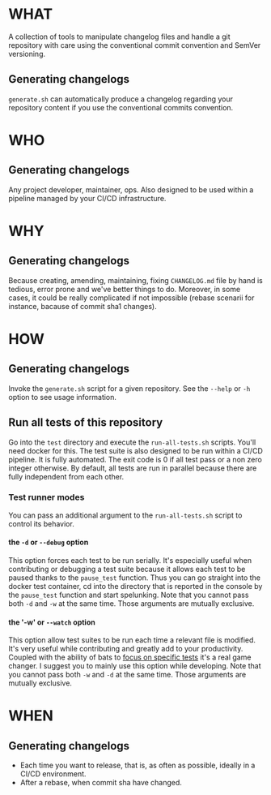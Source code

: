 # WHAT

A collection of tools to manipulate changelog files and handle a git repository
with care using the conventional commit convention and SemVer versioning.

## Generating changelogs

`generate.sh` can automatically produce a changelog regarding your repository
content if you use the conventional commits convention.

# WHO

## Generating changelogs

Any project developer, maintainer, ops.
Also designed to be used within a pipeline managed by your CI/CD
infrastructure.

# WHY

## Generating changelogs

Because creating, amending, maintaining, fixing `CHANGELOG.md` file by hand is
tedious, error prone and we've better things to do.
Moreover, in some cases, it could be really complicated if not impossible
(rebase scenarii for instance, bacause of commit sha1 changes).

# HOW

## Generating changelogs

Invoke the `generate.sh` script for a given repository. See the `--help` or
`-h` option to see usage information.

## Run all tests of this repository

Go into the `test` directory and execute the `run-all-tests.sh` scripts. You'll
need docker for this. The test suite is also designed to be run within a CI/CD
pipeline. It is fully automated. The exit code is 0 if all test pass or a non
zero integer otherwise. By default, all tests are run in parallel because there
are fully independent from each other.

### Test runner modes

You can pass an additional argument to the `run-all-tests.sh` script to control
its behavior.

#### the `-d` or `--debug` option

This option forces each test to be run serially. It's especially useful when
contributing or debugging a test suite because it allows each test to be paused
thanks to the `pause_test` function. Thus you can go straight into the docker
test container, cd into the directory that is reported in the console by the
`pause_test` function and start spelunking.
Note that you cannot pass both `-d` and `-w` at the same time. Those arguments
are mutually exclusive.

#### the '-w' or `--watch` option

This option allow test suites to be run each time a relevant file is modified.
It's very useful while contributing and greatly add to your productivity.
Coupled with the ability of bats to [focus on specific
tests](https://bats-core.readthedocs.io/en/stable/writing-tests.html#special-tags)
it's a real game changer. I suggest you to mainly use this option while
developing.
Note that you cannot pass both `-w` and `-d` at the same time. Those arguments
are mutually exclusive.

# WHEN

## Generating changelogs

- Each time you want to release, that is, as often as possible, ideally in a
  CI/CD environment.
- After a rebase, when commit sha have changed.
